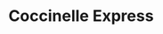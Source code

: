 ---
title: "Coccinelle Express"
url: /le-havre/coccinelle-express-avenue-du-8-mai-1945/
shop: Lebensmittel
---